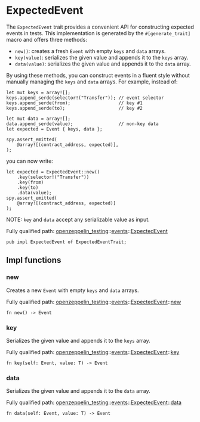 # ExpectedEvent

The `ExpectedEvent` trait provides a convenient API for constructing
expected events in tests.
This implementation is generated by the `#[generate_trait]` macro and offers
three methods:
- `new()`: creates a fresh `Event` with empty `keys` and `data` arrays.
- `key(value)`: serializes the given value and appends it to the `keys` array.
- `data(value)`: serializes the given value and appends it to the `data` array.

By using these methods, you can construct events in a fluent style without
manually managing the `keys` and `data` arrays. For example, instead of:
```cairo
let mut keys = array![];
keys.append_serde(selector!("Transfer")); // event selector
keys.append_serde(from);                  // key #1
keys.append_serde(to);                    // key #2

let mut data = array![];
data.append_serde(value);                 // non-key data
let expected = Event { keys, data };

spy.assert_emitted(
    @array![(contract_address, expected)],
);
```

you can now write:
```cairo
let expected = ExpectedEvent::new()
    .key(selector!("Transfer"))
    .key(from)
    .key(to)
    .data(value);
spy.assert_emitted(
    @array![(contract_address, expected)]
);
```

NOTE: `key` and `data` accept any serializable value as input.

Fully qualified path: [openzeppelin_testing](./openzeppelin_testing.md)::[events](./openzeppelin_testing-events.md)::[ExpectedEvent](./openzeppelin_testing-events-ExpectedEvent.md)

<pre><code class="language-cairo">pub impl ExpectedEvent of ExpectedEventTrait;</code></pre>

## Impl functions

### new

Creates a new `Event` with empty `keys` and `data` arrays.

Fully qualified path: [openzeppelin_testing](./openzeppelin_testing.md)::[events](./openzeppelin_testing-events.md)::[ExpectedEvent](./openzeppelin_testing-events-ExpectedEvent.md)::[new](./openzeppelin_testing-events-ExpectedEvent.md#new)

<pre><code class="language-cairo">fn new() -&gt; Event</code></pre>


### key

Serializes the given value and appends it to the `keys` array.

Fully qualified path: [openzeppelin_testing](./openzeppelin_testing.md)::[events](./openzeppelin_testing-events.md)::[ExpectedEvent](./openzeppelin_testing-events-ExpectedEvent.md)::[key](./openzeppelin_testing-events-ExpectedEvent.md#key)

<pre><code class="language-cairo">fn key(self: Event, value: T) -&gt; Event</code></pre>


### data

Serializes the given value and appends it to the `data` array.

Fully qualified path: [openzeppelin_testing](./openzeppelin_testing.md)::[events](./openzeppelin_testing-events.md)::[ExpectedEvent](./openzeppelin_testing-events-ExpectedEvent.md)::[data](./openzeppelin_testing-events-ExpectedEvent.md#data)

<pre><code class="language-cairo">fn data(self: Event, value: T) -&gt; Event</code></pre>


